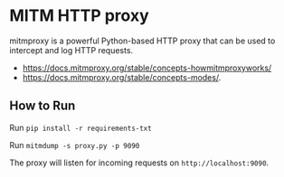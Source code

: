 # MITM HTTP proxy

mitmproxy is a powerful Python-based HTTP proxy that can be used to intercept and log HTTP requests.

- <https://docs.mitmproxy.org/stable/concepts-howmitmproxyworks/>
- <https://docs.mitmproxy.org/stable/concepts-modes/>.

## How to Run

Run `pip install -r requirements-txt`

Run `mitmdump -s proxy.py -p 9090`

The proxy will listen for incoming requests on `http://localhost:9090`.
